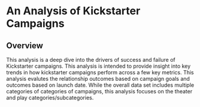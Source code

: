 # An Analysis of Kickstarter Campaigns
## Overview
This analysis is a deep dive into the drivers of success and failure of Kickstarter campaigns. This analysis is intended to provide insight into key trends in how kickstarter campaigns perform across a few key metrics. This analysis evalutes the relationship outcomes based on campaign goals and outcomes based on launch date. While the overall data set includes multiple categories of categories of campaigns, this analysis focuses on the theater and play categories/subcategories.
